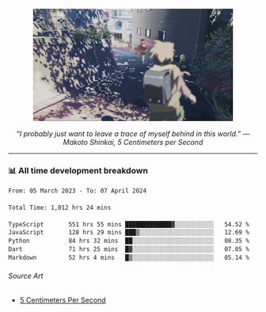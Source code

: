 <p align="center"><img src="asset/header.jpg" width="80%"/></p>
<p align="center"><i>“I probably just want to leave a trace of myself behind in this world.” ― Makoto Shinkai, 5 Centimeters per Second</i></p>

---
<!--
<details>
  <summary>📃 My Resume</summary>

### Education

- 📖 **Computer Science**\
📆 10/2021 - present\
📍 **Thang Long University** - Hoang Mai, Hanoi, Vietnam

### Experience

<img align="right" src="https://img.shields.io/badge/Figma-F24E1E?style=flat&logo=figma&logoColor=white"/>
<img align="right" src="https://img.shields.io/badge/node.js-6DA55F?style=flat&logo=node.js&logoColor=white"/>
<img align="right" src="https://img.shields.io/badge/Next.js-black?style=flat&logo=next.js&logoColor=white"/>
<img align="right" src="https://img.shields.io/badge/TypeScript-007ACC?style=flat&logo=typescript&logoColor=white"/>


- 👨‍💻 **Frontend Web Intern**\
📆 07/2023 - present\
📍 **MQ ICT Solutions** - Hoang Mai, Hanoi, Vietnam
</details> 
-->

### 📊 All time development breakdown

<!--START_SECTION:waka-->

```txt
From: 05 March 2023 - To: 07 April 2024

Total Time: 1,012 hrs 24 mins

TypeScript       551 hrs 55 mins █████████████▓░░░░░░░░░░░   54.52 %
JavaScript       128 hrs 29 mins ███▒░░░░░░░░░░░░░░░░░░░░░   12.69 %
Python           84 hrs 32 mins  ██░░░░░░░░░░░░░░░░░░░░░░░   08.35 %
Dart             71 hrs 25 mins  █▓░░░░░░░░░░░░░░░░░░░░░░░   07.05 %
Markdown         52 hrs 4 mins   █▒░░░░░░░░░░░░░░░░░░░░░░░   05.14 %
```

<!--END_SECTION:waka-->

###### Source Art

-  [5 Centimeters Per Second](https://wallhaven.cc/w/nrowq1)


